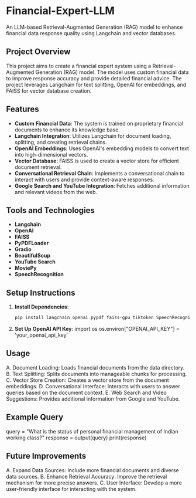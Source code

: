 # Financial-Expert-LLM

An LLM-based Retrieval-Augmented Generation (RAG) model to enhance financial data response quality using Langchain and vector databases.

## Project Overview

This project aims to create a financial expert system using a Retrieval-Augmented Generation (RAG) model. The model uses custom financial data to improve response accuracy and provide detailed financial advice. The project leverages Langchain for text splitting, OpenAI for embeddings, and FAISS for vector database creation.

## Features

- **Custom Financial Data**: The system is trained on proprietary financial documents to enhance its knowledge base.
- **Langchain Integration**: Utilizes Langchain for document loading, splitting, and creating retrieval chains.
- **OpenAI Embeddings**: Uses OpenAI's embedding models to convert text into high-dimensional vectors.
- **Vector Database**: FAISS is used to create a vector store for efficient document retrieval.
- **Conversational Retrieval Chain**: Implements a conversational chain to interact with users and provide context-aware responses.
- **Google Search and YouTube Integration**: Fetches additional information and relevant videos from the web.

## Tools and Technologies

- **Langchain**
- **OpenAI**
- **FAISS**
- **PyPDFLoader**
- **Gradio**
- **BeautifulSoup**
- **YouTube Search**
- **MoviePy**
- **SpeechRecognition**

## Setup Instructions

1. **Install Dependencies**:
   ```bash
   pip install langchain openai pypdf faiss-gpu tiktoken SpeechRecognition youtube_dl moviepy pyttsx3 youtube-search-python py-espeak-ng bs4 gradio

2. **Set Up OpenAI API Key**:
   import os
   os.environ["OPENAI_API_KEY"] = 'your_openai_api_key'

## Usage
A. Document Loading: Loads financial documents from the data directory.
B. Text Splitting: Splits documents into manageable chunks for processing.
C. Vector Store Creation: Creates a vector store from the document embeddings.
D. Conversational Interface: Interacts with users to answer queries based on the document context.
E. Web Search and Video Suggestions: Provides additional information from Google and YouTube.


## Example Query

query = "What is the status of personal financial management of Indian working class?"
response = output(query)
print(response)


## Future Improvements
A. Expand Data Sources: Include more financial documents and diverse data sources.
B. Enhance Retrieval Accuracy: Improve the retrieval mechanism for more precise answers.
C. User Interface: Develop a more user-friendly interface for interacting with the system.


